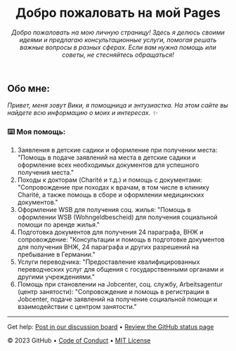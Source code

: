 <header>

<!--
  <<< Author notes: Viki >>>
-->

# Добро пожаловать на мой Pages

_Добро пожаловать на мою личную страницу! Здесь я делюсь своими идеями и предлагаю консультационные услуги, помогая решать важные вопросы в разных сферах. Если вам нужна помощь или советы, не стесняйтесь обращаться!_

</header>

<!--
  <<< Author notes: Viki >>>
-->

## Обо мне: 

_Привет, меня зовут Вики, я помощница и энтузиастка. На этом сайте вы найдете всю информацию о моих  и интересах. :sparkles:_

### :keyboard: Моя помощь: 

1. Заявления в детские садики и оформление при получении места: "Помощь в подаче заявлений на места в детские садики и оформление всех необходимых документов для успешного получения места."
2. Походы к докторам (Charité и т.д.) и помощь с документами: "Сопровождение при походах к врачам, в том числе в клинику Charité, а также помощь в сборе и оформлении медицинских документов."
3. Оформление WSB для получения соц. жилья: "Помощь в оформлении WSB (Wohngeldbescheid) для получения социальной помощи по аренде жилья."
4. Подготовка документов для получения 24 параграфа, ВНЖ и сопровождение: "Консультации и помощь в подготовке документов для получения ВНЖ, 24 параграфа и других разрешений на пребывание в Германии."
5. Услуги переводчика: "Предоставление квалифицированных переводческих услуг для общения с государственными органами и другими учреждениями."
6. Помощь при становлении на Jobcenter, соц. службу, Arbeitsagentur (центр занятости): "Сопровождение и помощь в регистрации в Jobcenter, подаче заявлений на получение социальной помощи и взаимодействии с центром занятости."

<footer>

<!--
  <<< Author notes: Footer >>>
  Add a link to get support, GitHub status page, code of conduct, license link.
-->

---

Get help: [Post in our discussion board](https://github.com/orgs/skills/discussions/categories/github-pages) &bull; [Review the GitHub status page](https://www.githubstatus.com/)

&copy; 2023 GitHub &bull; [Code of Conduct](https://www.contributor-covenant.org/version/2/1/code_of_conduct/code_of_conduct.md) &bull; [MIT License](https://gh.io/mit)

</footer>
